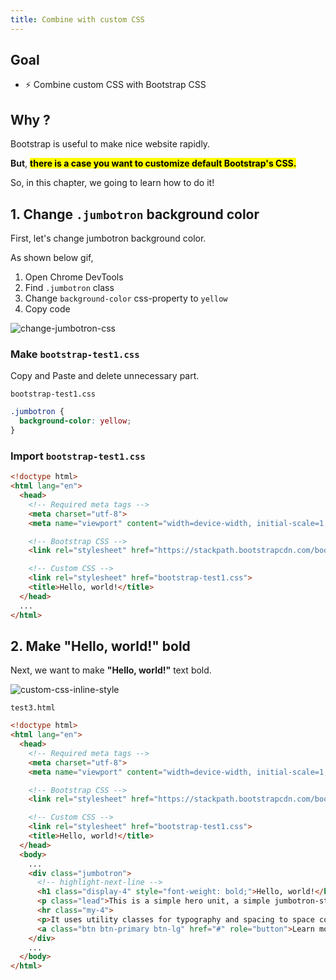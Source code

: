 ```yaml
---
title: Combine with custom CSS
---
```



## Goal
  - ⚡ Combine custom CSS with Bootstrap CSS


## Why ?
Bootstrap is useful to make nice website rapidly.

**But**, **<mark>there is a case you want to customize default Bootstrap's CSS.</mark>**

So, in this chapter, we going to learn how to do it!

## 1. Change `.jumbotron` background color

First, let's change jumbotron background color.

As shown below gif,

1. Open Chrome DevTools
2. Find `.jumbotron` class
3. Change `background-color` css-property to `yellow`
4. Copy code

![change-jumbotron-css](https://storage.googleapis.com/coderhackers-assets/the-complete-webdev-with-rails-2020/bootstrap-css-guide/change-jumbotron-css.gif)

### Make `bootstrap-test1.css`

Copy and Paste and delete unnecessary part.

`bootstrap-test1.css`
```css
.jumbotron {
  background-color: yellow;
}
```

### Import `bootstrap-test1.css`

```html {11,12} title="test3.html"
<!doctype html>
<html lang="en">
  <head>
    <!-- Required meta tags -->
    <meta charset="utf-8">
    <meta name="viewport" content="width=device-width, initial-scale=1, shrink-to-fit=no">

    <!-- Bootstrap CSS -->
    <link rel="stylesheet" href="https://stackpath.bootstrapcdn.com/bootstrap/4.3.1/css/bootstrap.min.css" integrity="sha384-ggOyR0iXCbMQv3Xipma34MD+dH/1fQ784/j6cY/iJTQUOhcWr7x9JvoRxT2MZw1T" crossorigin="anonymous">

    <!-- Custom CSS -->
    <link rel="stylesheet" href="bootstrap-test1.css">
    <title>Hello, world!</title>
  </head>
  ...
</html>
```

## 2. Make "Hello, world!" bold

Next, we want to make **"Hello, world!"** text bold.

![custom-css-inline-style](https://storage.googleapis.com/coderhackers-assets/the-complete-webdev-with-rails-2020/bootstrap-css-guide/custom-css-inline-style.gif)

`test3.html`

```html
<!doctype html>
<html lang="en">
  <head>
    <!-- Required meta tags -->
    <meta charset="utf-8">
    <meta name="viewport" content="width=device-width, initial-scale=1, shrink-to-fit=no">

    <!-- Bootstrap CSS -->
    <link rel="stylesheet" href="https://stackpath.bootstrapcdn.com/bootstrap/4.3.1/css/bootstrap.min.css" integrity="sha384-ggOyR0iXCbMQv3Xipma34MD+dH/1fQ784/j6cY/iJTQUOhcWr7x9JvoRxT2MZw1T" crossorigin="anonymous">

    <!-- Custom CSS -->
    <link rel="stylesheet" href="bootstrap-test1.css">
    <title>Hello, world!</title>
  </head>
  <body>
    ...
    <div class="jumbotron">
      <!-- highlight-next-line -->
      <h1 class="display-4" style="font-weight: bold;">Hello, world!</h1>
      <p class="lead">This is a simple hero unit, a simple jumbotron-style component for calling extra attention to featured content or information.</p>
      <hr class="my-4">
      <p>It uses utility classes for typography and spacing to space content out within the larger container.</p>
      <a class="btn btn-primary btn-lg" href="#" role="button">Learn more</a>
    </div>
    ...
  </body>
</html>
```